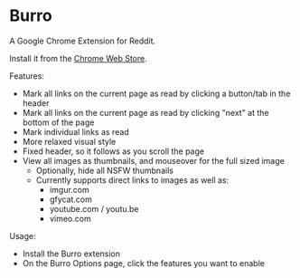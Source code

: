 Burro
=====

A Google Chrome Extension for Reddit.

Install it from the [Chrome Web Store](https://chrome.google.com/webstore/detail/burro/bcimcgagkdildnhcmjhljonhionglmcb).

Features:
 * Mark all links on the current page as read by clicking a button/tab in the header
 * Mark all links on the current page as read by clicking "next" at the bottom of the page
 * Mark individual links as read
 * More relaxed visual style
 * Fixed header, so it follows as you scroll the page
 * View all images as thumbnails, and mouseover for the full sized image
   - Optionally, hide all NSFW thumbnails
   - Currently supports direct links to images as well as:
      - imgur.com 
      - gfycat.com
      - youtube.com / youtu.be
      - vimeo.com

Usage:
* Install the Burro extension
* On the Burro Options page, click the features you want to enable
